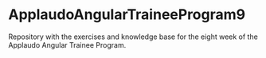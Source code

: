 # ApplaudoAngularTraineeProgram9
Repository with the exercises and knowledge base for the eight week of the Applaudo Angular Trainee Program.

